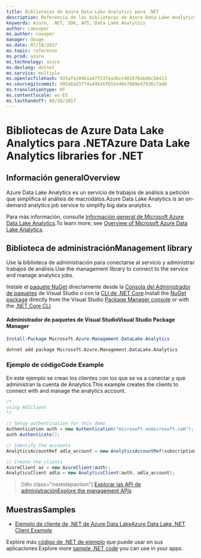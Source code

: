 ```yaml
---
title: Bibliotecas de Azure Data Lake Analytics para .NET
description: Referencia de las bibliotecas de Azure Data Lake Analytics para .NET
keywords: Azure, .NET, SDK, API, Data Lake Analytics
author: camsoper
ms.author: casoper
manager: douge
ms.date: 07/18/2017
ms.topic: reference
ms.prod: azure
ms.technology: azure
ms.devlang: dotnet
ms.service: multiple
ms.openlocfilehash: 935afa104b1a47f537ea3bcc981670abd6c56413
ms.sourcegitcommit: d95a6ad3774a49b16f652e40e7860e47636c7ad0
ms.translationtype: HT
ms.contentlocale: es-ES
ms.lasthandoff: 08/28/2017
---
```

# <a name="azure-data-lake-analytics-libraries-for-net"></a><span data-ttu-id="e4a39-104">Bibliotecas de Azure Data Lake Analytics para .NET</span><span class="sxs-lookup"><span data-stu-id="e4a39-104">Azure Data Lake Analytics libraries for .NET</span></span>

## <a name="overview"></a><span data-ttu-id="e4a39-105">Información general</span><span class="sxs-lookup"><span data-stu-id="e4a39-105">Overview</span></span>

<span data-ttu-id="e4a39-106">Azure Data Lake Analytics es un servicio de trabajos de análisis a petición que simplifica el análisis de macrodatos.</span><span class="sxs-lookup"><span data-stu-id="e4a39-106">Azure Data Lake Analytics is an on-demand analytics job service to simplify big data analytics.</span></span>

<span data-ttu-id="e4a39-107">Para más información, consulte [Información general de Microsoft Azure Data Lake Analytics](/azure/data-lake-analytics/data-lake-analytics-overview).</span><span class="sxs-lookup"><span data-stu-id="e4a39-107">To learn more, see [Overview of Microsoft Azure Data Lake Analytics](/azure/data-lake-analytics/data-lake-analytics-overview).</span></span>

## <a name="management-library"></a><span data-ttu-id="e4a39-108">Biblioteca de administración</span><span class="sxs-lookup"><span data-stu-id="e4a39-108">Management library</span></span>

<span data-ttu-id="e4a39-109">Use la biblioteca de administración para conectarse al servicio y administrar trabajos de análisis.</span><span class="sxs-lookup"><span data-stu-id="e4a39-109">Use the management library to connect to the service and manage analytics jobs.</span></span>

<span data-ttu-id="e4a39-110">Instale el [paquete NuGet](https://www.nuget.org/packages/Microsoft.Azure.Management.DataLake.Analytics) directamente desde la [Consola del Administrador de paquetes][PackageManager] de Visual Studio o con la [CLI de .NET Core][DotNetCLI].</span><span class="sxs-lookup"><span data-stu-id="e4a39-110">Install the [NuGet package](https://www.nuget.org/packages/Microsoft.Azure.Management.DataLake.Analytics) directly from the Visual Studio [Package Manager console][PackageManager] or with the [.NET Core CLI][DotNetCLI].</span></span>

#### <a name="visual-studio-package-manager"></a><span data-ttu-id="e4a39-111">Administrador de paquetes de Visual Studio</span><span class="sxs-lookup"><span data-stu-id="e4a39-111">Visual Studio Package Manager</span></span>

```powershell
Install-Package Microsoft.Azure.Management.DataLake.Analytics
```

```bash
dotnet add package Microsoft.Azure.Management.DataLake.Analytics
```

### <a name="code-example"></a><span data-ttu-id="e4a39-112">Ejemplo de código</span><span class="sxs-lookup"><span data-stu-id="e4a39-112">Code Example</span></span>

<span data-ttu-id="e4a39-113">En este ejemplo se crean los clientes con los que se va a conectar y que administran la cuenta de Analytics.</span><span class="sxs-lookup"><span data-stu-id="e4a39-113">This example creates the clients to connect with and manage the analytics account.</span></span>

```csharp
/*
using AdlClient 
*/

// Setup authentication for this demo
Authentication auth = new Authentication("microsoft.onmicrosoft.com"); // change this to YOUR tenant
auth.Authenticate();

// Identify the accounts
AnalyticsAccountRef adla_account = new AnalyticsAccountRef(subscriptionId, resourceGroup, userName);

// Create the clients
AzureClient az = new AzureClient(auth);
AnalyticsClient adla = new AnalyticsClient(auth, adla_account);
```

> [!div class="nextstepaction"]
> [<span data-ttu-id="e4a39-114">Explorar las API de administración</span><span class="sxs-lookup"><span data-stu-id="e4a39-114">Explore the management APIs</span></span>](/dotnet/api/overview/azure/datalakeanalytics/management)

## <a name="samples"></a><span data-ttu-id="e4a39-115">Muestras</span><span class="sxs-lookup"><span data-stu-id="e4a39-115">Samples</span></span>
* [<span data-ttu-id="e4a39-116">Ejemplo de cliente de .NET de Azure Data Lake</span><span class="sxs-lookup"><span data-stu-id="e4a39-116">Azure Data Lake .NET Client Example</span></span>](https://azure.microsoft.com/en-us/resources/samples/data-lake-dotnet-client/)

<span data-ttu-id="e4a39-117">Explore más [código de .NET de ejemplo](https://azure.microsoft.com/resources/samples/?platform=dotnet) que puede usar en sus aplicaciones.</span><span class="sxs-lookup"><span data-stu-id="e4a39-117">Explore more [sample .NET code](https://azure.microsoft.com/resources/samples/?platform=dotnet) you can use in your apps.</span></span>

[PackageManager]: https://docs.microsoft.com/nuget/tools/package-manager-console
[DotNetCLI]: https://docs.microsoft.com/en-us/dotnet/core/tools/dotnet-add-package

